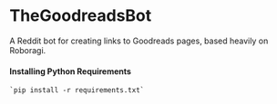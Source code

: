 # TheGoodreadsBot
A Reddit bot for creating links to Goodreads pages, based heavily on Roboragi.

#### Installing Python Requirements
    `pip install -r requirements.txt`
